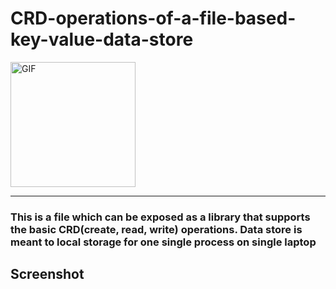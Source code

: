 # CRD-operations-of-a-file-based-key-value-data-store

<img alt="GIF" height= 200 src="E:\Full Stack\Key Value Data Store\githubImages" />

---
### This is a file which can be exposed as a library that supports the basic CRD(create, read, write) operations. Data store is meant to local storage for one single process on single laptop

## Screenshot

